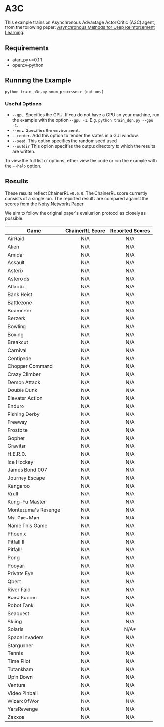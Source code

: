 # A3C
This example trains an Asynchronous Advantage Actor Critic (A3C) agent, from the following paper: [Asynchronous Methods for Deep Reinforcement Learning](https://arxiv.org/abs/1602.01783). 

## Requirements

- atari_py>=0.1.1
- opencv-python

## Running the Example

```
python train_a3c.py <num_processes> [options]
```

### Useful Options
- `--gpu`. Specifies the GPU. If you do not have a GPU on your machine, run the example with the option `--gpu -1`. E.g. `python train_dqn.py --gpu -1`.
- `--env`. Specifies the environment. 
- `--render`. Add this option to render the states in a GUI window.
- `--seed`. This option specifies the random seed used.
- `--outdir` This option specifies the output directory to which the results are written.

To view the full list of options, either view the code or run the example with the `--help` option.

## Results
These results reflect ChainerRL  `v0.6.0`. The ChainerRL score currently consists of a single run. The reported results are compared against the scores from the [Noisy Networks Paper](https://arxiv.org/pdf/1706.10295.pdf)

We aim to follow the original paper's evaluation protocol as closely as possible.

| Game        | ChainerRL Score           | Reported Scores |           
| ------------- |:-------------:|:-------------:|
| AirRaid | N/A| N/A|
| Alien | N/A| N/A|
| Amidar | N/A| N/A|
| Assault | N/A| N/A|
| Asterix | N/A | N/A|
| Asteroids | N/A| N/A|
| Atlantis | N/A| N/A|
| Bank Heist | N/A| N/A|
| Battlezone | N/A| N/A|
| Beamrider | N/A | N/A|
| Berzerk | N/A| N/A|
| Bowling | N/A| N/A|
| Boxing | N/A| N/A|
| Breakout | N/A| N/A|
| Carnival | N/A| N/A|
| Centipede | N/A| N/A|
| Chopper Command | N/A| N/A|
| Crazy Climber | N/A| N/A|
| Demon Attack | N/A| N/A|
| Double Dunk | N/A| N/A|
| Elevator Action | N/A| N/A|
| Enduro | N/A| N/A|
| Fishing Derby | N/A| N/A|
| Freeway | N/A| N/A|
| Frostbite | N/A| N/A|
| Gopher | N/A| N/A|
| Gravitar | N/A| N/A|
| H.E.R.O. | N/A| N/A|
| Ice Hockey | N/A| N/A|
| James Bond 007 | N/A| N/A|
| Journey Escape | N/A| N/A|
| Kangaroo | N/A| N/A|
| Krull | N/A| N/A|
| Kung-Fu Master | N/A| N/A|
| Montezuma's Revenge | N/A| N/A|
| Ms. Pac-Man | N/A| N/A|
| Name This Game | N/A| N/A|
| Phoenix | N/A| N/A|
| Pitfall II | N/A| N/A|
| Pitfall! | N/A| N/A|
| Pong | N/A| N/A|
| Pooyan | N/A| N/A|
| Private Eye | N/A| N/A|
| Qbert | N/A| N/A|
| River Raid | N/A| N/A|
| Road Runner | N/A| N/A|
| Robot Tank | N/A| N/A|
| Seaquest | N/A| N/A|
| Skiing | N/A| N/A|
| Solaris | N/A| N/A*|
| Space Invaders | N/A| N/A|
| Stargunner | N/A| N/A|
| Tennis | N/A| N/A|
| Time Pilot | N/A| N/A|
| Tutankham | N/A| N/A|
| Up’n Down | N/A| N/A|
| Venture | N/A| N/A|
| Video Pinball | N/A| N/A|
| WizardOfWor | N/A| N/A|
| YarsRevenge | N/A| N/A|
| Zaxxon | N/A| N/A|

						
